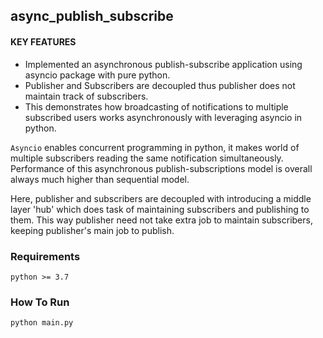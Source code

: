 ## async_publish_subscribe

#### KEY FEATURES

* Implemented an asynchronous publish-subscribe application using asyncio package with 
  pure python. 
* Publisher and Subscribers are decoupled thus publisher does not maintain track of subscribers.
* This demonstrates how broadcasting of notifications to multiple subscribed users works asynchronously 
  with leveraging asyncio in python.

```Asyncio``` enables concurrent programming in python, it makes world of multiple subscribers reading the same notification
simultaneously. Performance of this asynchronous publish-subscriptions model is overall always much higher than sequential model.

Here, publisher and subscribers are decoupled with introducing a middle layer 'hub' which does task of maintaining subscribers and 
publishing to them. This way publisher need not take extra job to maintain subscribers, keeping publisher's main job to publish.


### Requirements
```
python >= 3.7
```

### How To Run

```  
python main.py
 ```
